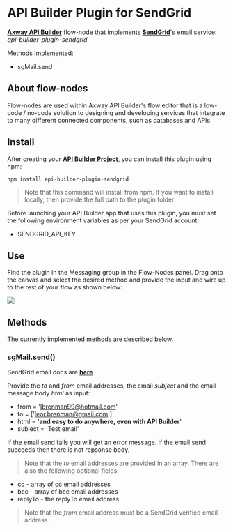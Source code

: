 # API Builder Plugin for SendGrid

[**Axway API Builder**](https://docs.axway.com/bundle/API_Builder_4x_allOS_en/page/api_builder.html) flow-node that implements [**SendGrid**](https://www.sendgrid.com)'s email service: *api-builder-plugin-sendgrid*

Methods Implemented:

* sgMail.send

## About flow-nodes

Flow-nodes are used within Axway API Builder's flow editor that is a low-code / no-code solution to designing and developing services
that integrate to many different connected components, such as databases and APIs.

## Install

After creating your [**API Builder Project**](https://docs.axway.com/bundle/API_Builder_4x_allOS_en/page/api_builder_getting_started_guide.html), you can install this plugin using npm:

```
npm install api-builder-plugin-sendgrid
```

> Note that this command will install from npm. If you want to install locally, then provide the full path to the plugin folder

Before launching your API Builder app that uses this plugin, you must set the following environment variables as per your SendGrid account:

* SENDGRID_API_KEY

## Use

Find the plugin in the Messaging group in the Flow-Nodes panel. Drag onto the canvas and select the desired method and provide the input and wire up to the rest of your flow as shown below:

![](https://i.imgur.com/J8Pomfc.png)

## Methods

The currently implemented methods are described below.

### sgMail.send()

SendGrid email docs are [**here**](https://github.com/sendgrid/sendgrid-nodejs/tree/main/packages/mail)

Provide the *to* and *from* email addresses, the email *subject* and the email message body *html* as input:

* from =  'lbrenman99@hotmail.com'
* to = ['leor.brenman@gmail.com']
* html = '<strong>and easy to do anywhere, even with API Builder</strong>'
* subject = 'Test email'

If the email send fails you will get an error message. If the email send succeeds then there is not repsonse body.

> Note that the *to* email addresses are provided in an array. There are also the following optional fields:

* cc - array of cc email addresses
* bcc - array of bcc email addresses
* replyTo - the replyTo email address

> Note that the *from* email address must be a SendGrid verified email address.
